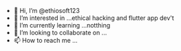 - 👋 Hi, I’m @ethiosoft123
- 👀 I’m interested in ...ethical hacking and flutter app dev't
- 🌱 I’m currently learning ...notthing
- 💞️ I’m looking to collaborate on ...
- 📫 How to reach me ...

<!---
ethiosoft123/ethiosoft123 is a ✨ special ✨ repository because its `README.md` (this file) appears on your GitHub profile.
You can click the Preview link to take a look at your changes.
--->
